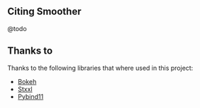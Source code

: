 
## Citing Smoother

@todo

## Thanks to

Thanks to the following libraries that where used in this project:
- [Bokeh](http://bokeh.org/)
- [Stxxl](https://stxxl.org/)
- [Pybind11](https://github.com/pybind/pybind11)